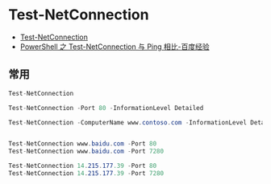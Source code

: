 # Test-NetConnection

- [Test-NetConnection](<https://docs.microsoft.com/en-us/previous-versions/windows/powershell-scripting/dn372891(v=wps.630)?redirectedfrom=MSDN>)
- [PowerShell 之 Test-NetConnection 与 Ping 相比-百度经验](https://jingyan.baidu.com/article/d5c4b52bc57402da560dc5f2.html)

## 常用

```c#
Test-NetConnection

Test-NetConnection -Port 80 -InformationLevel Detailed

Test-NetConnection -ComputerName www.contoso.com -InformationLevel Detailed


Test-NetConnection www.baidu.com -Port 80
Test-NetConnection www.baidu.com -Port 7280

Test-NetConnection 14.215.177.39 -Port 80
Test-NetConnection 14.215.177.39 -Port 7280
```
